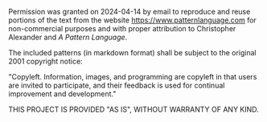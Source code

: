 Permission was granted on 2024-04-14 by email to reproduce and reuse portions of the text from the website https://www.patternlanguage.com for non-commercial purposes and with proper attribution to Christopher Alexander and *A Pattern Language*.

The included patterns (in markdown format) shall be subject to the original 2001 copyright notice:

"Copyleft. Information, images, and programming are copyleft in that users are invited to participate,
and their feedback is used for continual improvement and development."

THIS PROJECT IS PROVIDED "AS IS", WITHOUT WARRANTY OF ANY KIND.
